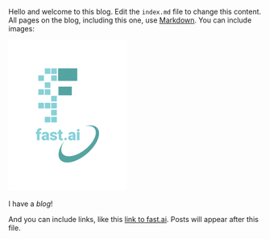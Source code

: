 Hello and welcome to this blog. Edit the `index.md` file to change this content. All pages on the blog, including this one, use [Markdown](https://guides.github.com/features/mastering-markdown/). You can include images:

![Image of fast.ai logo](images/logo.png)

I have a *blog*!

And you can include links, like this [link to fast.ai](https://www.fast.ai). Posts will appear after this file. 
